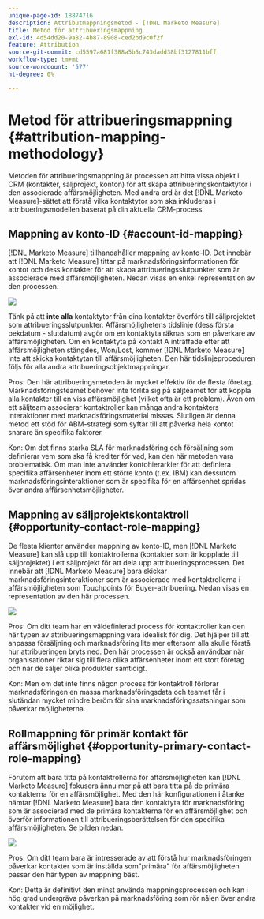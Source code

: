 ```yaml
---
unique-page-id: 18874716
description: Attributmappningsmetod - [!DNL Marketo Measure]
title: Metod för attribueringsmappning
exl-id: 4d54dd20-9a82-4b87-8908-ced2bd9c0f2f
feature: Attribution
source-git-commit: cd5597a681f388a5b5c743dadd38bf3127811bff
workflow-type: tm+mt
source-wordcount: '577'
ht-degree: 0%

---
```


# Metod för attribueringsmappning {#attribution-mapping-methodology}

Metoden för attribueringsmappning är processen att hitta vissa objekt i CRM (kontakter, säljprojekt, konton) för att skapa attribueringskontaktytor i den associerade affärsmöjligheten. Med andra ord är det [!DNL Marketo Measure]-sättet att förstå vilka kontaktytor som ska inkluderas i attribueringsmodellen baserat på din aktuella CRM-process.

## Mappning av konto-ID {#account-id-mapping}

[!DNL Marketo Measure] tillhandahåller mappning av konto-ID. Det innebär att [!DNL Marketo Measure] tittar på marknadsföringsinformationen för kontot och dess kontakter för att skapa attribueringsslutpunkter som är associerade med affärsmöjligheten. Nedan visas en enkel representation av den processen.

![](assets/1-1.png)

Tänk på att **inte alla** kontaktytor från dina kontakter överförs till säljprojektet som attribueringsslutpunkter. Affärsmöjlighetens tidslinje (dess första pekdatum - slutdatum) avgör om en kontaktyta räknas som en påverkare av affärsmöjligheten. Om en kontaktyta på kontakt A inträffade efter att affärsmöjligheten stängdes, Won/Lost, kommer [!DNL Marketo Measure] inte att skicka kontaktytan till affärsmöjligheten. Den här tidslinjeproceduren följs för alla andra attribueringsobjektmappningar.

Pros: Den här attribueringsmetoden är mycket effektiv för de flesta företag. Marknadsföringsteamet behöver inte förlita sig på säljteamet för att koppla alla kontakter till en viss affärsmöjlighet (vilket ofta är ett problem). Även om ett säljteam associerar kontaktroller kan många andra kontakters interaktioner med marknadsföringsmaterial missas. Slutligen är denna metod ett stöd för ABM-strategi som syftar till att påverka hela kontot snarare än specifika faktorer.

Kon: Om det finns starka SLA för marknadsföring och försäljning som definierar vem som ska få krediter för vad, kan den här metoden vara problematisk. Om man inte använder kontohierarkier för att definiera specifika affärsenheter inom ett större konto (t.ex. IBM) kan dessutom marknadsföringsinteraktioner som är specifika för en affärsenhet spridas över andra affärsenhetsmöjligheter.

## Mappning av säljprojektskontaktroll {#opportunity-contact-role-mapping}

De flesta klienter använder mappning av konto-ID, men [!DNL Marketo Measure] kan slå upp till kontaktrollerna (kontakter som är kopplade till säljprojektet) i ett säljprojekt för att dela upp attribueringsprocessen. Det innebär att [!DNL Marketo Measure] bara skickar marknadsföringsinteraktioner som är associerade med kontaktrollerna i affärsmöjligheten som Touchpoints för Buyer-attribuering. Nedan visas en representation av den här processen.

![](assets/2-1.png)

Pros: Om ditt team har en väldefinierad process för kontaktroller kan den här typen av attribueringsmappning vara idealisk för dig. Det hjälper till att anpassa försäljning och marknadsföring lite mer eftersom alla skulle förstå hur attribueringen bryts ned. Den här processen är också användbar när organisationer riktar sig till flera olika affärsenheter inom ett stort företag och när de säljer olika produkter samtidigt.

Kon: Men om det inte finns någon process för kontaktroll förlorar marknadsföringen en massa marknadsföringsdata och teamet får i slutändan mycket mindre beröm för sina marknadsföringssatsningar som påverkar möjligheterna.

## Rollmappning för primär kontakt för affärsmöjlighet {#opportunity-primary-contact-role-mapping}

Förutom att bara titta på kontaktrollerna för affärsmöjligheten kan [!DNL Marketo Measure] fokusera ännu mer på att bara titta på de primära kontakterna för en affärsmöjlighet. Med den här konfigurationen i åtanke hämtar [!DNL Marketo Measure] bara den kontaktyta för marknadsföring som är associerad med de primära kontakterna för en affärsmöjlighet och överför informationen till attribueringsberättelsen för den specifika affärsmöjligheten. Se bilden nedan.

![](assets/3.png)

Pros: Om ditt team bara är intresserade av att förstå hur marknadsföringen påverkar kontakter som är inställda som&quot;primära&quot; för affärsmöjligheten passar den här typen av mappning bäst.

Kon: Detta är definitivt den minst använda mappningsprocessen och kan i hög grad undergräva påverkan på marknadsföring som rör nålen över andra kontakter vid en möjlighet.
